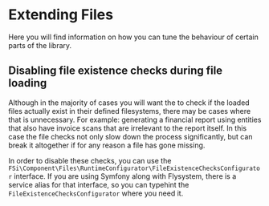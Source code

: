 # Extending Files

Here you will find information on how you can tune the behaviour of certain parts
of the library.

## Disabling file existence checks during file loading

Although in the majority of cases you will want the to check if the loaded files
actually exist in their defined filesystems, there may be cases where that is unnecessary.
For example: generating a financial report using entities that also have invoice scans
that are irrelevant to the report itself. In this case the file checks not only slow
down the process significantly, but can break it altogether if for any reason a file
has gone missing.

In order to disable these checks, you can use the `FSi\Component\Files\RuntimeConfigurator\FileExistenceChecksConfigurator`
interface. If you are using Symfony along with Flysystem, there is a service alias for that interface,
so you can typehint the `FileExistenceChecksConfigurator` where you need it.
